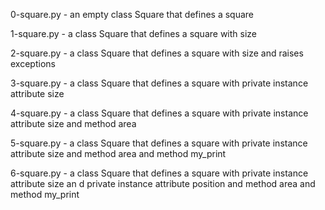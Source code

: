 0-square.py - an empty class Square that defines a square

1-square.py - a class Square that defines a square with size

2-square.py - a class Square that defines a square with size and raises exceptions

3-square.py - a class Square that defines a square with private instance attribute size

4-square.py - a class Square that defines a square with private instance attribute size and method area

5-square.py - a class Square that defines a square with private instance attribute size and method area and method my_print

6-square.py - a class Square that defines a square with private instance attribute size an
d private instance attribute position and method area and method my_print
